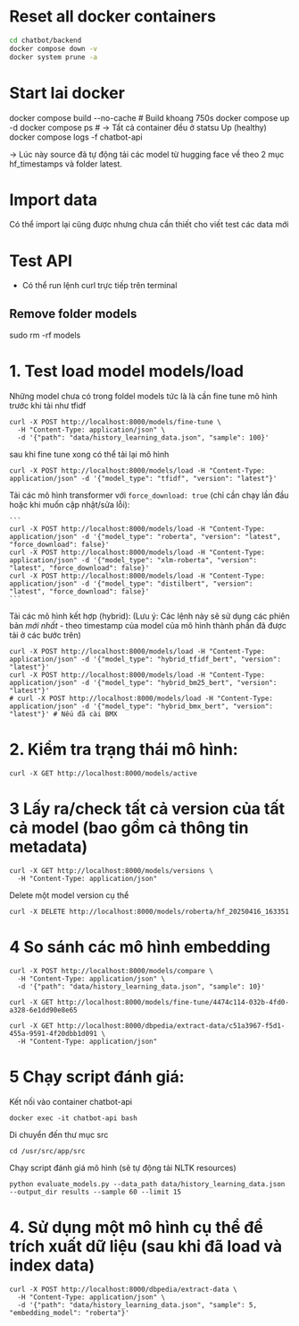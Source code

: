 # Reset all docker containers
```bash
cd chatbot/backend
docker compose down -v
docker system prune -a
```
# Start lai docker 
docker compose build --no-cache  # Build khoang 750s 
docker compose up -d
docker compose ps # -> Tất cả container đều ở statsu Up (healthy)
docker compose logs -f chatbot-api

-> Lúc này source đã tự động tải các model từ hugging face về theo 2 mục hf_timestamps và folder latest.
# Import data
Có thể import lại cũng được nhưng chưa cần thiết cho viết test các data mới

# Test API
- Có thể run lệnh curl trực tiếp trên terminal 
## Remove folder models
sudo rm -rf models
# 1. Test load model models/load 
Những model chưa có trong foldel models tức là là cần fine tune mô hình trước khi tải như tfidf 
```
curl -X POST http://localhost:8000/models/fine-tune \
  -H "Content-Type: application/json" \
  -d '{"path": "data/history_learning_data.json", "sample": 100}'
```
sau khi fine tune xong có thể tải  lại mô hình
```
curl -X POST http://localhost:8000/models/load -H "Content-Type: application/json" -d '{"model_type": "tfidf", "version": "latest"}'
```

Tải các mô hình transformer với `force_download: true` (chỉ cần chạy lần đầu hoặc khi muốn cập nhật/sửa lỗi):

    ```
    curl -X POST http://localhost:8000/models/load -H "Content-Type: application/json" -d '{"model_type": "roberta", "version": "latest", "force_download": false}'
    curl -X POST http://localhost:8000/models/load -H "Content-Type: application/json" -d '{"model_type": "xlm-roberta", "version": "latest", "force_download": false}'
    curl -X POST http://localhost:8000/models/load -H "Content-Type: application/json" -d '{"model_type": "distilbert", "version": "latest", "force_download": false}'
    ```

Tải các mô hình kết hợp (hybrid):
    (Lưu ý: Các lệnh này sẽ sử dụng các phiên bản *mới nhất* - theo timestamp của model của mô hình thành phần đã được tải ở các bước trên)
```
curl -X POST http://localhost:8000/models/load -H "Content-Type: application/json" -d '{"model_type": "hybrid_tfidf_bert", "version": "latest"}'
curl -X POST http://localhost:8000/models/load -H "Content-Type: application/json" -d '{"model_type": "hybrid_bm25_bert", "version": "latest"}'
# curl -X POST http://localhost:8000/models/load -H "Content-Type: application/json" -d '{"model_type": "hybrid_bmx_bert", "version": "latest"}' # Nếu đã cài BMX
```

# 2. Kiểm tra trạng thái mô hình:
```
curl -X GET http://localhost:8000/models/active
```
# 3 Lấy ra/check tất cả version của tất cả model (bao gồm cả thông tin metadata)
```
curl -X GET http://localhost:8000/models/versions \
  -H "Content-Type: application/json"
```
Delete một model version cụ thể 
```
curl -X DELETE http://localhost:8000/models/roberta/hf_20250416_163351
```

# 4 So sánh các mô hình embedding
```
curl -X POST http://localhost:8000/models/compare \
  -H "Content-Type: application/json" \
  -d '{"path": "data/history_learning_data.json", "sample": 10}'
```
```
curl -X GET http://localhost:8000/models/fine-tune/4474c114-032b-4fd0-a328-6e1dd90e8e65
```
```
curl -X GET http://localhost:8000/dbpedia/extract-data/c51a3967-f5d1-455a-9591-4f20dbb1d091 \
  -H "Content-Type: application/json"
```
# 5 Chạy script đánh giá:
Kết nối vào container chatbot-api
```
docker exec -it chatbot-api bash
```
Di chuyển đến thư mục src
```
cd /usr/src/app/src
```
Chạy script đánh giá mô hình (sẽ tự động tải NLTK resources)
```
python evaluate_models.py --data_path data/history_learning_data.json --output_dir results --sample 60 --limit 15
```

# 4. Sử dụng một mô hình cụ thể để trích xuất dữ liệu (sau khi đã load và index data)
```
curl -X POST http://localhost:8000/dbpedia/extract-data \
  -H "Content-Type: application/json" \
  -d '{"path": "data/history_learning_data.json", "sample": 5, "embedding_model": "roberta"}'
```